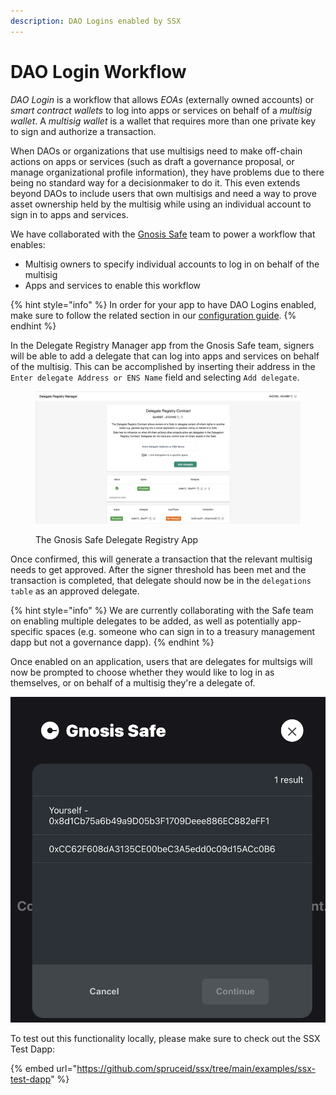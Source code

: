 ```yaml
---
description: DAO Logins enabled by SSX
---
```


# DAO Login Workflow

_DAO Login_ is a workflow that allows _EOAs_ (externally owned accounts) or _smart contract wallets_ to log into apps or services on behalf of a _multisig wallet_. A _multisig wallet_ is a wallet that requires more than one private key to sign and authorize a transaction.

When DAOs or organizations that use multisigs need to make off-chain actions on apps or services (such as draft a governance proposal, or manage organizational profile information), they have problems due to there being no standard way for a decisionmaker to do it. This even extends beyond DAOs to include users that own multisigs and need a way to prove asset ownership held by the multisig while using an individual account to sign in to apps and services.&#x20;

We have collaborated with the [Gnosis Safe](https://gnosis-safe.io/) team to power a workflow that enables:

* Multisig owners to specify individual accounts to log in on behalf of the multisig
* Apps and services to enable this workflow

{% hint style="info" %}
In order for your app to have DAO Logins enabled, make sure to follow the related section in our [configuration guide](../configuring-ssx/#enabling-dao-login).
{% endhint %}

In the Delegate Registry Manager app from the Gnosis Safe team, signers will be able to add a delegate that can log into apps and services on behalf of the multisig. This can be accomplished by inserting their address in the `Enter delegate Address or ENS Name` field and selecting `Add delegate`.&#x20;

<figure><img src="../.gitbook/assets/DelegateRegistry.png" alt=""><figcaption><p>The Gnosis Safe Delegate Registry App</p></figcaption></figure>

Once confirmed, this will generate a transaction that the relevant multisig needs to get approved. After the signer threshold has been met and the transaction is completed, that delegate should now be in the `delegations table` as an approved delegate.&#x20;

{% hint style="info" %}
We are currently collaborating with the Safe team on enabling multiple delegates to be added, as well as potentially app-specific spaces (e.g. someone who can sign in to a treasury management dapp but not a governance dapp).
{% endhint %}

Once enabled on an application, users that are delegates for multsigs will now be prompted to choose whether they would like to log in as themselves, or on behalf of a multisig they're a delegate of.&#x20;

![](<../.gitbook/assets/SafeLoginExample (1) (1) (1).png>)

To test out this functionality locally, please make sure to check out the SSX Test Dapp:

{% embed url="https://github.com/spruceid/ssx/tree/main/examples/ssx-test-dapp" %}

